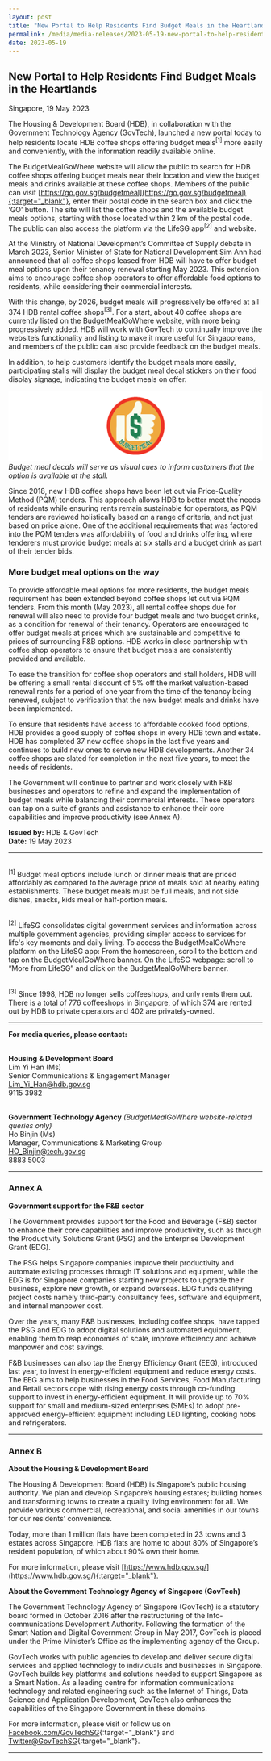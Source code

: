 ```yaml
---
layout: post
title: "New Portal to Help Residents Find Budget Meals in the Heartlands" 
permalink: /media/media-releases/2023-05-19-new-portal-to-help-residents-find-budget-meals-in-the-heartlands
date: 2023-05-19
---
```


## **New Portal to Help Residents Find Budget Meals in the Heartlands**

Singapore, 19 May 2023

The Housing & Development Board (HDB), in collaboration with the Government Technology Agency (GovTech), launched a new portal today to help residents locate HDB coffee shops offering budget meals<sup>[1]</sup> more easily and conveniently, with the information readily available online. 

The BudgetMealGoWhere website will allow the public to search for HDB coffee shops offering budget meals near their location and view the budget meals and drinks available at these coffee shops. Members of the public can visit [https://go.gov.sg/budgetmeal](https://go.gov.sg/budgetmeal){:target="_blank"}, enter their postal code in the search box and click the ‘GO’ button. The site will list the coffee shops and the available budget meals options, starting with those located within 2 km of the postal code. The public can also access the platform via the LifeSG app<sup>[2]</sup> and website.

At the Ministry of National Development’s Committee of Supply debate in March 2023, Senior Minister of State for National Development Sim Ann had announced that all coffee shops leased from HDB will have to offer budget meal options upon their tenancy renewal starting May 2023. This extension aims to encourage coffee shop operators to offer affordable food options to residents, while considering their commercial interests.

With this change, by 2026, budget meals will progressively be offered at all 374 HDB rental coffee shops<sup>[3]</sup>. For a start, about 40 coffee shops are currently listed on the BudgetMealGoWhere website, with more being progressively added. HDB will work with GovTech to continually improve the website’s functionality and listing to make it more useful for Singaporeans, and members of the public can also provide feedback on the budget meals.

In addition, to help customers identify the budget meals more easily, participating stalls will display the budget meal decal stickers on their food display signage, indicating the budget meals on offer.

![Budget Meal Decal](/images/media-release/budget-meal-decal.png)
*Budget meal decals will serve as visual cues to inform customers that the option is available at the stall.*

Since 2018, new HDB coffee shops have been let out via Price-Quality Method (PQM) tenders. This approach allows HDB to better meet the needs of residents while ensuring rents remain sustainable for operators, as PQM tenders are reviewed holistically based on a range of criteria, and not just based on price alone. One of the additional requirements that was factored into the PQM tenders was affordability of food and drinks offering, where tenderers must provide budget meals at six stalls and a budget drink as part of their tender bids.

### **More budget meal options on the way**

To provide affordable meal options for more residents, the budget meals requirement has been extended beyond coffee shops let out via PQM tenders. From this month (May 2023), all rental coffee shops due for renewal will also need to provide four budget meals and two budget drinks, as a condition for renewal of their tenancy. Operators are encouraged to offer budget meals at prices which are sustainable and competitive to prices of surrounding F&B options. HDB works in close partnership with coffee shop operators to ensure that budget meals are consistently provided and available.

To ease the transition for coffee shop operators and stall holders, HDB will be offering a small rental discount of 5% off the market valuation-based renewal rents for a period of one year from the time of the tenancy being renewed, subject to verification that the new budget meals and drinks have been implemented.

To ensure that residents have access to affordable cooked food options, HDB provides a good supply of coffee shops in every HDB town and estate. HDB has completed 37 new coffee shops in the last five years and continues to build new ones to serve new HDB developments. Another 34 coffee shops are slated for completion in the next five years, to meet the needs of residents.

The Government will continue to partner and work closely with F&B businesses and operators to refine and expand the implementation of budget meals while balancing their commercial interests. These operators can tap on a suite of grants and assistance to enhance their core capabilities and improve productivity (see Annex A).


**Issued by:** HDB & GovTech
<br>**Date:**	19 May 2023

---

<br><sup>[1]</sup> Budget meal options include lunch or dinner meals that are priced affordably as compared to the average price of meals sold at nearby eating establishments. These budget meals must be full meals, and not side dishes, snacks, kids meal or half-portion meals.

<br><sup>[2]</sup> LifeSG consolidates digital government services and information across multiple government agencies, providing simpler access to services for life's key moments and daily living. To access the BudgetMealGoWhere platform on the LifeSG app: From the homescreen, scroll to the bottom and tap on the BudgetMealGoWhere banner. On the LifeSG webpage: scroll to “More from LifeSG” and click on the BudgetMealGoWhere banner.

<br><sup>[3]</sup> Since 1998, HDB no longer sells coffeeshops, and only rents them out. There is a total of 776 coffeeshops in Singapore, of which 374 are rented out by HDB to private operators and 402 are privately-owned.

---

**For media queries, please contact:**


<br>**Housing & Development Board**
<br>Lim Yi Han (Ms)
<br>Senior Communications & Engagement Manager
<br><Lim_Yi_Han@hdb.gov.sg>
<br>9115 3982


<br>**Government Technology Agency** *(BudgetMealGoWhere website-related queries only)*
<br>Ho Binjin (Ms)
<br>Manager, Communications & Marketing Group
<br><HO_Binjin@tech.gov.sg>
<br>8883 5003

---

### **Annex A**

**Government support for the F&B sector**

The Government provides support for the Food and Beverage (F&B) sector to enhance their core capabilities and improve productivity, such as through the Productivity Solutions Grant (PSG) and the Enterprise Development Grant (EDG).

The PSG helps Singapore companies improve their productivity and automate existing processes through IT solutions and equipment, while the EDG is for Singapore companies starting new projects to upgrade their business, explore new growth, or expand overseas. EDG funds qualifying project costs namely third-party consultancy fees, software and equipment, and internal manpower cost.

Over the years, many F&B businesses, including coffee shops, have tapped the PSG and EDG to adopt digital solutions and automated equipment, enabling them to reap economies of scale, improve efficiency and achieve manpower and cost savings. 

F&B businesses can also tap the Energy Efficiency Grant (EEG), introduced last year, to invest in energy-efficient equipment and reduce energy costs. The EEG aims to help businesses in the Food Services, Food Manufacturing and Retail sectors cope with rising energy costs through co-funding support to invest in energy-efficient equipment. It will provide up to 70% support for small and medium-sized enterprises (SMEs) to adopt pre-approved energy-efficient equipment including LED lighting, cooking hobs and refrigerators.  

---

### **Annex B**

**About the Housing & Development Board**

The Housing & Development Board (HDB) is Singapore’s public housing authority. We plan and develop Singapore’s housing estates; building homes and transforming towns to create a quality living environment for all. We provide various commercial, recreational, and social amenities in our towns for our residents’ convenience. 

Today, more than 1 million flats have been completed in 23 towns and 3 estates across Singapore. HDB flats are home to about 80% of Singapore’s resident population, of which about 90% own their home. 

For more information, please visit [https://www.hdb.gov.sg/](https://www.hdb.gov.sg/){:target="_blank"}.

**About the Government Technology Agency of Singapore (GovTech)**

The Government Technology Agency of Singapore (GovTech) is a statutory board formed in October 2016 after the restructuring of the Info-communications Development Authority. Following the formation of the Smart Nation and Digital Government Group in May 2017, GovTech is placed under the Prime Minister’s Office as the implementing agency of the Group.

GovTech works with public agencies to develop and deliver secure digital services and applied technology to individuals and businesses in Singapore. GovTech builds key platforms and solutions needed to support Singapore as a Smart Nation. As a leading centre for information communications technology and related engineering such as the Internet of Things, Data Science and Application Development, GovTech also enhances the capabilities of the Singapore Government in these domains.

For more information, please visit or follow us on [Facebook.com/GovTechSG](https://www.facebook.com/GovTechSG){:target="_blank"} and [Twitter@GovTechSG](https://twitter.com/GovTechSG){:target="_blank"}.

---
